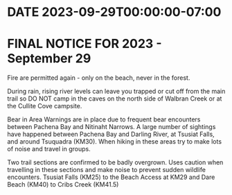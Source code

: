 # DATE 2023-09-29T00:00:00-07:00

# FINAL NOTICE FOR 2023 - September 29
Fire are permitted again - only on the beach, never in the forest.

During rain, rising river levels can leave you trapped or cut off from the main trail so DO NOT camp in the caves on the north side of Walbran Creek or at the Cullite Cove campsite.

Bear in Area Warnings are in place due to frequent bear encounters between Pachena Bay and Nitinaht Narrows. A large number of sightings have happened between Pachena Bay and Darling River, at Tsusiat Falls, and around Tsuquadra (KM30). When hiking in these areas try to make lots of noise and travel in groups. 

Two trail sections are confirmed to be badly overgrown. Uses caution when travelling in these sections and make noise to prevent sudden wildlife encounters. Tsusiat Falls (KM25) to the Beach Access at KM29 and Dare Beach (KM40) to Cribs Creek (KM41.5) 



